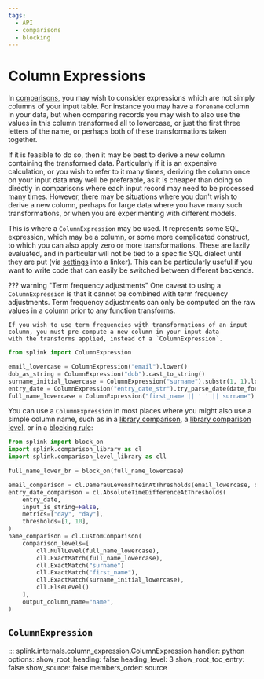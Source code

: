 ```yaml
---
tags:
  - API
  - comparisons
  - blocking
---
```


# Column Expressions

In [comparisons](../topic_guides/comparisons/comparisons_and_comparison_levels.md), you may wish to consider expressions which are not simply columns of your input table.
For instance you may have a `forename` column in your data, but when comparing records you may wish to also use the values in this column transformed all to lowercase, or just the first three letters of the name, or perhaps both of these transformations taken together.

If it is feasible to do so, then it may be best to derive a new column containing the transformed data.
Particularly if it is an expensive calculation, or you wish to refer to it many times, deriving the column once on your input data may well be preferable, as it is cheaper than doing so directly in comparisons where each input record may need to be processed many times.
However, there may be situations where you don't wish to derive a new column, perhaps for large data where you have many such transformations, or when you are experimenting with different models.

This is where a `ColumnExpression` may be used. It represents some SQL expression, which may be a column, or some more complicated construct,
to which you can also apply zero or more transformations. These are lazily evaluated, and in particular will not be tied to a specific SQL dialect until they are put (via [settings](./settings_dict_guide.md) into a linker).
This can be particularly useful if you want to write code that can easily be switched between different backends.

??? warning "Term frequency adjustments"
    One caveat to using a `ColumnExpression` is that it cannot be combined with term frequency adjustments.
    Term frequency adjustments can only be computed on the raw values in a column prior to any function transforms.

    If you wish to use term frequencies with transformations of an input column, you must pre-compute a new column in your input data
    with the transforms applied, instead of a `ColumnExpression`.

```py
from splink import ColumnExpression

email_lowercase = ColumnExpression("email").lower()
dob_as_string = ColumnExpression("dob").cast_to_string()
surname_initial_lowercase = ColumnExpression("surname").substr(1, 1).lower()
entry_date = ColumnExpression("entry_date_str").try_parse_date(date_format="YYYY-MM-DD")
full_name_lowercase = ColumnExpression("first_name || ' ' || surname").lower()
```

You can use a `ColumnExpression` in most places where you might also use a simple column name, such as in a [library comparison](./comparison_library.md), a [library comparison level](./comparison_level_library.md), or in a [blocking rule](./blocking.md):

```py
from splink import block_on
import splink.comparison_library as cl
import splink.comparison_level_library as cll

full_name_lower_br = block_on(full_name_lowercase)

email_comparison = cl.DamerauLevenshteinAtThresholds(email_lowercase, distance_threshold_or_thresholds=[1, 3])
entry_date_comparison = cl.AbsoluteTimeDifferenceAtThresholds(
    entry_date,
    input_is_string=False,
    metrics=["day", "day"],
    thresholds=[1, 10],
)
name_comparison = cl.CustomComparison(
    comparison_levels=[
        cll.NullLevel(full_name_lowercase),
        cll.ExactMatch(full_name_lowercase),
        cll.ExactMatch("surname")
        cll.ExactMatch("first_name"),
        cll.ExactMatch(surname_initial_lowercase),
        cll.ElseLevel()
    ],
    output_column_name="name",
)
```


## `ColumnExpression`

::: splink.internals.column_expression.ColumnExpression
    handler: python
    options:
      show_root_heading: false
      heading_level: 3
      show_root_toc_entry: false
      show_source: false
      members_order: source
